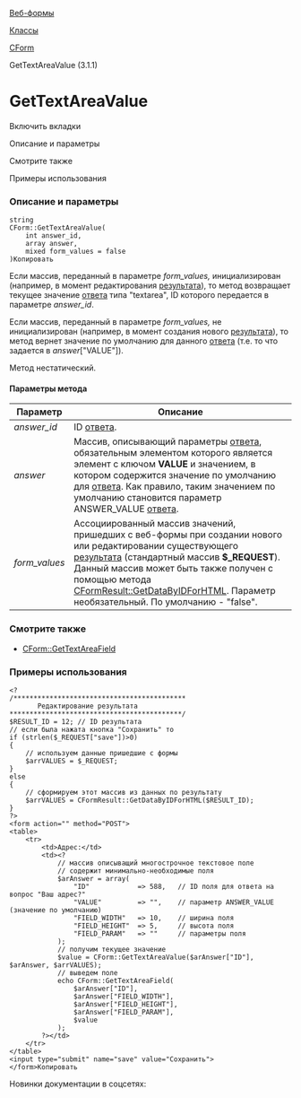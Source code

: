 [Веб-формы](/api_help/form/index.php)

[Классы](/api_help/form/classes/index.php)

[CForm](/api_help/form/classes/cform/index.php)

GetTextAreaValue (3.1.1)

GetTextAreaValue
================

Включить вкладки

Описание и параметры

Смотрите также

Примеры использования

### Описание и параметры

```
string
CForm::GetTextAreaValue(
	int answer_id,
	array answer,
	mixed form_values = false
)Копировать
```

Если массив, переданный в параметре *form\_values,* инициализирован (например, в момент редактирования [результата](/api_help/form/terms.php#result)), то метод возвращает текущее значение [ответа](/api_help/form/terms.php#answer) типа "textarea", ID которого передается в параметре *answer\_id*.

Если массив, переданный в параметре *form\_values,* не инициализирован (например, в момент создания нового [результата](/api_help/form/terms.php#result)), то метод вернет значение по умолчанию для данного [ответа](/api_help/form/terms.php#answer) (т.е. то что задается в *answer*["VALUE"]).

Метод нестатический.

#### Параметры метода

| Параметр | Описание |
| --- | --- |
| *answer\_id* | ID [ответа](/api_help/form/terms.php#answer). |
| *answer* | Массив, описывающий параметры [ответа](/api_help/form/terms.php#answer), обязательным элементом которого является элемент с ключом **VALUE** и значением, в котором содержится значение по умолчанию для [ответа](/api_help/form/terms.php#answer). Как правило, таким значением по умолчанию становится параметр ANSWER\_VALUE [ответа](/api_help/form/terms.php#answer). |
| *form\_values* | Ассоциированный массив значений, пришедших с веб-формы при создании нового или редактировании существующего [результата](/api_help/form/terms.php#result) (стандартный массив **$\_REQUEST**). Данный массив может быть также получен с помощью метода [CFormResult::GetDataByIDForHTML](/api_help/form/classes/cformresult/getdatabyidforhtml.php).   Параметр необязательный. По умолчанию - "false". |

### Смотрите также

* [CForm::GetTextAreaField](/api_help/form/classes/cform/gettextareafield.php)

### Примеры использования

```
<?
/*******************************************
       Редактирование результата
*******************************************/
$RESULT_ID = 12; // ID результата
// если была нажата кнопка "Сохранить" то
if (strlen($_REQUEST["save"])>0)
{
	// используем данные пришедшие с формы
	$arrVALUES = $_REQUEST; 
}
else
{
	// сформируем этот массив из данных по результату
	$arrVALUES = CFormResult::GetDataByIDForHTML($RESULT_ID); 
}
?>
<form action="" method="POST">
<table>
	<tr>
		<td>Адрес:</td>
		<td><?
			// массив описыващий многострочное текстовое поле
			// содержит минимально-необходимые поля
			$arAnswer = array(
				"ID"            => 588,   // ID поля для ответа на вопрос "Ваш адрес?"
				"VALUE"         => "",    // параметр ANSWER_VALUE (значение по умолчанию)
				"FIELD_WIDTH"   => 10,    // ширина поля
				"FIELD_HEIGHT"  => 5,     // высота поля
				"FIELD_PARAM"   => ""     // параметры поля
			);
			// получим текущее значение
			$value = CForm::GetTextAreaValue($arAnswer["ID"], $arAnswer, $arrVALUES);
			// выведем поле
			echo CForm::GetTextAreaField(
				$arAnswer["ID"], 
				$arAnswer["FIELD_WIDTH"], 
				$arAnswer["FIELD_HEIGHT"], 
				$arAnswer["FIELD_PARAM"],
				$value
			);
		?></td>
	</tr>
</table>
<input type="submit" name="save" value="Сохранить">
</form>Копировать
```

Новинки документации в соцсетях: